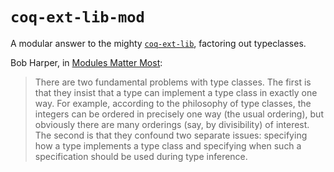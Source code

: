 # `coq-ext-lib-mod`

A modular answer to the mighty [`coq-ext-lib`](https://github.com/coq-community/coq-ext-lib/), factoring out typeclasses.

Bob Harper, in [Modules Matter Most](https://existentialtype.wordpress.com/2011/04/16/modules-matter-most/):

> There are two fundamental problems with type classes. The first is that they insist that a type can implement a type class in exactly one way. For example, according to the philosophy of type classes, the integers can be ordered in precisely one way (the usual ordering), but obviously there are many orderings (say, by divisibility) of interest. The second is that they confound two separate issues: specifying how a type implements a type class and specifying when such a specification should be used during type inference.
